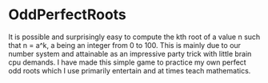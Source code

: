 # OddPerfectRoots
It is possible and surprisingly easy to compute the kth root of a value n such that n = a^k, a being an integer from 0 to 100.
This is mainly due to our number system and attainable as an impressive party trick with little brain cpu demands.
I have made this simple game to practice my own perfect odd roots which I use primarily entertain and at times teach mathematics.
